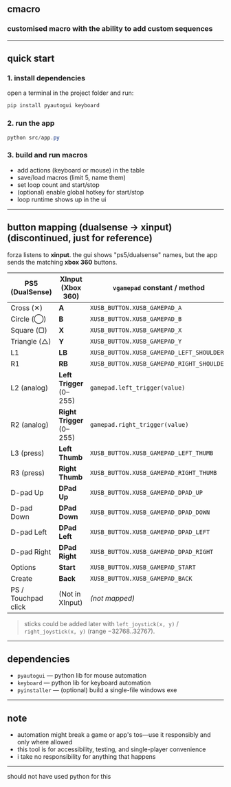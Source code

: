 
## cmacro

### customised macro with the ability to add custom sequences
---

## quick start

### 1. install dependencies

open a terminal in the project folder and run:

```powershell
pip install pyautogui keyboard
```

### 2. run the app

```powershell
python src/app.py
```
### 3. build and run macros

- add actions (keyboard or mouse) in the table
- save/load macros (limit 5, name them)
- set loop count and start/stop
- (optional) enable global hotkey for start/stop
- loop runtime shows up in the ui


---


## button mapping (dualsense → xinput) (discontinued, just for reference)

forza listens to **xinput**. the gui shows "ps5/dualsense" names, but the app sends the matching **xbox 360** buttons.

| PS5 (DualSense)     | XInput (Xbox 360)         | `vgamepad` constant / method              |
| ------------------- | ------------------------- | ----------------------------------------- |
| Cross (✕)           | **A**                     | `XUSB_BUTTON.XUSB_GAMEPAD_A`              |
| Circle (◯)          | **B**                     | `XUSB_BUTTON.XUSB_GAMEPAD_B`              |
| Square (▢)          | **X**                     | `XUSB_BUTTON.XUSB_GAMEPAD_X`              |
| Triangle (△)        | **Y**                     | `XUSB_BUTTON.XUSB_GAMEPAD_Y`              |
| L1                  | **LB**                    | `XUSB_BUTTON.XUSB_GAMEPAD_LEFT_SHOULDER`  |
| R1                  | **RB**                    | `XUSB_BUTTON.XUSB_GAMEPAD_RIGHT_SHOULDER` |
| L2 (analog)         | **Left Trigger** (0–255)  | `gamepad.left_trigger(value)`             |
| R2 (analog)         | **Right Trigger** (0–255) | `gamepad.right_trigger(value)`            |
| L3 (press)          | **Left Thumb**            | `XUSB_BUTTON.XUSB_GAMEPAD_LEFT_THUMB`     |
| R3 (press)          | **Right Thumb**           | `XUSB_BUTTON.XUSB_GAMEPAD_RIGHT_THUMB`    |
| D-pad Up            | **DPad Up**               | `XUSB_BUTTON.XUSB_GAMEPAD_DPAD_UP`        |
| D-pad Down          | **DPad Down**             | `XUSB_BUTTON.XUSB_GAMEPAD_DPAD_DOWN`      |
| D-pad Left          | **DPad Left**             | `XUSB_BUTTON.XUSB_GAMEPAD_DPAD_LEFT`      |
| D-pad Right         | **DPad Right**            | `XUSB_BUTTON.XUSB_GAMEPAD_DPAD_RIGHT`     |
| Options             | **Start**                 | `XUSB_BUTTON.XUSB_GAMEPAD_START`          |
| Create              | **Back**                  | `XUSB_BUTTON.XUSB_GAMEPAD_BACK`           |
| PS / Touchpad click | (Not in XInput)           | *(not mapped)*                            |


> sticks could be added later with `left_joystick(x, y)` / `right_joystick(x, y)` (range −32768..32767).


---

## dependencies

- `pyautogui` — python lib for mouse automation
- `keyboard` — python lib for keyboard automation
- `pyinstaller` — (optional) build a single-file windows exe

---


## note

- automation might break a game or app's tos—use it responsibly and only where allowed
- this tool is for accessibility, testing, and single-player convenience
- i take no responsibility for anything that happens


---


should not have used python for this


